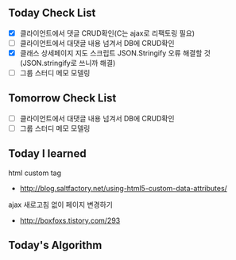 ## Today Check List

- [x] 클라이언트에서 댓글 CRUD확인(C는 ajax로 리팩토링 필요)
- [ ] 클라이언트에서 대댓글 내용 넘겨서 DB에 CRUD확인
- [x] 클래스 상세페이지 지도 스크립트 JSON.Stringify 오류 해결할 것(JSON.stringify로 쓰니까 해결)
- [ ] 그룹 스터디 메모 모델링

## Tomorrow Check List

- [ ] 클라이언트에서 대댓글 내용 넘겨서 DB에 CRUD확인
- [ ] 그룹 스터디 메모 모델링

## Today I learned

html custom tag

- http://blog.saltfactory.net/using-html5-custom-data-attributes/

ajax 새로고침 없이 페이지 변경하기

- http://boxfoxs.tistory.com/293

## Today's Algorithm

